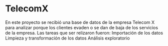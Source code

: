 # TelecomX
En este proyecto se recibió una base de datos de la empresa Telecom X para analizar porque los clientes evaden o se dan de baja de los servicios de la empresa. Las tareas que ser relizaron fueron:  Importación de los datos Limpieza y transformación de los datos Análisis exploratorio

